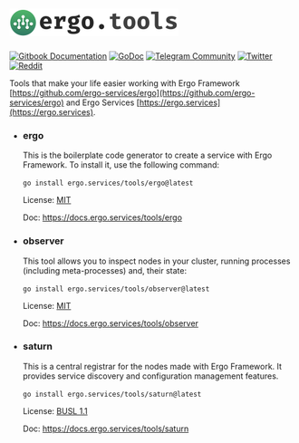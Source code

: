 <h1><a href="https://ergo.services"><img src=".github/logo.green.svg" alt="Ergo tools" width="298" height="49"></a></h1>

[![Gitbook Documentation](https://img.shields.io/badge/GitBook-Documentation-f37f40?style=plastic&logo=gitbook&logoColor=white&style=flat)](https://docs.ergo.services)
[![GoDoc](https://pkg.go.dev/badge/ergo-services/ergo)](https://pkg.go.dev/ergo.services/ergo)
[![Telegram Community](https://img.shields.io/badge/Telegram-ergo__services-229ed9?style=flat&logo=telegram&logoColor=white)](https://t.me/ergo_services)
[![Twitter](https://img.shields.io/badge/Twitter-ergo__services-00acee?style=flat&logo=twitter&logoColor=white)](https://twitter.com/ergo_services)
[![Reddit](https://img.shields.io/badge/Reddit-r/ergo__services-ff4500?style=plastic&logo=reddit&logoColor=white&style=flat)](https://reddit.com/r/ergo_services)

Tools that make your life easier working with Ergo Framework [https://github.com/ergo-services/ergo](https://github.com/ergo-services/ergo) and Ergo Services [https://ergo.services](https://ergo.services).

- ### ergo

  This is the boilerplate code generator to create a service with Ergo Framework. To install it, use the following command:

  `go install ergo.services/tools/ergo@latest`

  License: [MIT](ergo/LICENSE)

  Doc: https://docs.ergo.services/tools/ergo

- ### observer

  This tool allows you to inspect nodes in your cluster, running processes (including meta-processes) and, their state:

  `go install ergo.services/tools/observer@latest`

  License: [MIT](observer/LICENSE)

  Doc: https://docs.ergo.services/tools/observer

- ### saturn

  This is a central registrar for the nodes made with Ergo Framework. It provides service discovery and configuration management features.

  `go install ergo.services/tools/saturn@latest`

  License: [BUSL 1.1](saturn/LICENSE)

  Doc: https://docs.ergo.services/tools/saturn
